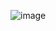 ![image](https://user-images.githubusercontent.com/31981663/202101245-396736b5-f15c-429a-a94b-bd201d6d9418.png)
